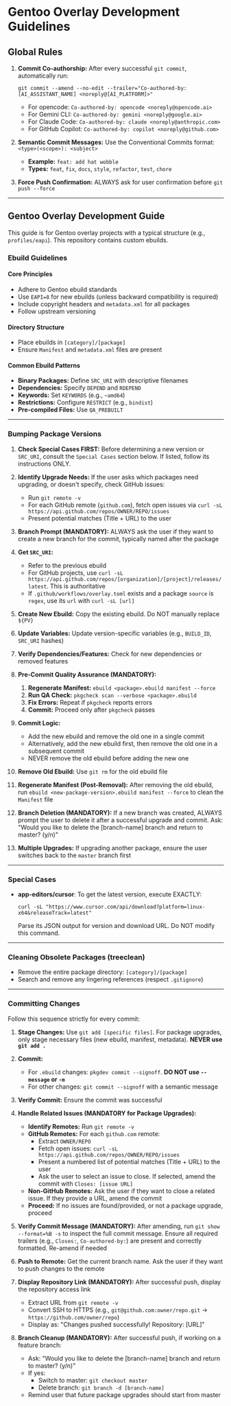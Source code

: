 # Gentoo Overlay Development Guidelines

## Global Rules

1. **Commit Co-authorship:** After every successful `git commit`, automatically run:
   ```
   git commit --amend --no-edit --trailer="Co-authored-by: [AI_ASSISTANT_NAME] <noreply@[AI_PLATFORM]>"
   ```
   * For opencode: `Co-authored-by: opencode <noreply@opencode.ai>`
   * For Gemini CLI: `Co-authored-by: gemini <noreply@google.ai>`
   * For Claude Code: `Co-authored-by: claude <noreply@anthropic.com>`
   * For GitHub Copilot: `Co-authored-by: copilot <noreply@github.com>`

2. **Semantic Commit Messages:** Use the Conventional Commits format: `<type>(<scope>): <subject>`
   * **Example:** `feat: add hat wobble`
   * **Types:** `feat`, `fix`, `docs`, `style`, `refactor`, `test`, `chore`

3. **Force Push Confirmation:** ALWAYS ask for user confirmation before `git push --force`

---

## Gentoo Overlay Development Guide

This guide is for Gentoo overlay projects with a typical structure (e.g., `profiles/eapi`). This repository contains custom ebuilds.

### Ebuild Guidelines

#### Core Principles
* Adhere to Gentoo ebuild standards
* Use `EAPI=8` for new ebuilds (unless backward compatibility is required)
* Include copyright headers and `metadata.xml` for all packages
* Follow upstream versioning

#### Directory Structure
* Place ebuilds in `[category]/[package]`
* Ensure `Manifest` and `metadata.xml` files are present

#### Common Ebuild Patterns
* **Binary Packages:** Define `SRC_URI` with descriptive filenames
* **Dependencies:** Specify `DEPEND` and `RDEPEND`
* **Keywords:** Set `KEYWORDS` (e.g., `~amd64`)
* **Restrictions:** Configure `RESTRICT` (e.g., `bindist`)
* **Pre-compiled Files:** Use `QA_PREBUILT`

---

### Bumping Package Versions

1. **Check Special Cases FIRST:** Before determining a new version or `SRC_URI`, consult the `Special Cases` section below. If listed, follow its instructions ONLY.

2. **Identify Upgrade Needs:** If the user asks which packages need upgrading, or doesn't specify, check GitHub issues:
   * Run `git remote -v`
   * For each GitHub remote (`github.com`), fetch open issues via `curl -sL https://api.github.com/repos/OWNER/REPO/issues`
   * Present potential matches (Title + URL) to the user

3. **Branch Prompt (MANDATORY):** ALWAYS ask the user if they want to create a new branch for the commit, typically named after the package

4. **Get `SRC_URI`:**
   * Refer to the previous ebuild
   * For GitHub projects, use `curl -sL https://api.github.com/repos/[organization]/[project]/releases/latest`. This is authoritative
   * If `.github/workflows/overlay.toml` exists and a package `source` is `regex`, use its `url` with `curl -sL [url]`

5. **Create New Ebuild:** Copy the existing ebuild. Do NOT manually replace `${PV}`

6. **Update Variables:** Update version-specific variables (e.g., `BUILD_ID`, `SRC_URI` hashes)

7. **Verify Dependencies/Features:** Check for new dependencies or removed features

8. **Pre-Commit Quality Assurance (MANDATORY):**
   1. **Regenerate Manifest:** `ebuild <package>.ebuild manifest --force`
   2. **Run QA Check:** `pkgcheck scan --verbose <package>.ebuild`
   3. **Fix Errors:** Repeat if `pkgcheck` reports errors
   4. **Commit:** Proceed only after `pkgcheck` passes

9. **Commit Logic:**
   * Add the new ebuild and remove the old one in a single commit
   * Alternatively, add the new ebuild first, then remove the old one in a subsequent commit
   * NEVER remove the old ebuild before adding the new one

10. **Remove Old Ebuild:** Use `git rm` for the old ebuild file

11. **Regenerate Manifest (Post-Removal):** After removing the old ebuild, run `ebuild <new-package-version>.ebuild manifest --force` to clean the `Manifest` file

12. **Branch Deletion (MANDATORY):** If a new branch was created, ALWAYS prompt the user to delete it after a successful upgrade and commit. Ask: "Would you like to delete the [branch-name] branch and return to master? (y/n)"

13. **Multiple Upgrades:** If upgrading another package, ensure the user switches back to the `master` branch first

---

### Special Cases
* **app-editors/cursor**: To get the latest version, execute EXACTLY:
  ```
  curl -sL "https://www.cursor.com/api/download?platform=linux-x64&releaseTrack=latest"
  ```
  Parse its JSON output for version and download URL. Do NOT modify this command.

---

### Cleaning Obsolete Packages (treeclean)
* Remove the entire package directory: `[category]/[package]`
* Search and remove any lingering references (respect `.gitignore`)

---

### Committing Changes

Follow this sequence strictly for every commit:

1. **Stage Changes:** Use `git add [specific files]`. For package upgrades, only stage necessary files (new ebuild, manifest, metadata). **NEVER use `git add .`**

2. **Commit:**
   * For `.ebuild` changes: `pkgdev commit --signoff`. **DO NOT use `--message` or `-m`**
   * For other changes: `git commit --signoff` with a semantic message

3. **Verify Commit:** Ensure the commit was successful

4. **Handle Related Issues (MANDATORY for Package Upgrades):**
   * **Identify Remotes:** Run `git remote -v`
   * **GitHub Remotes:** For each `github.com` remote:
     * Extract `OWNER/REPO`
     * Fetch open issues: `curl -sL https://api.github.com/repos/OWNER/REPO/issues`
     * Present a numbered list of potential matches (Title + URL) to the user
     * Ask the user to select an issue to close. If selected, amend the commit with `Closes: [issue URL]`
   * **Non-GitHub Remotes:** Ask the user if they want to close a related issue. If they provide a URL, amend the commit
   * **Proceed:** If no issues are found/provided, or not a package upgrade, proceed

5. **Verify Commit Message (MANDATORY):** After amending, run `git show --format=%B -s` to inspect the full commit message. Ensure all required trailers (e.g., `Closes:`, `Co-authored-by:`) are present and correctly formatted. Re-amend if needed

6. **Push to Remote:** Get the current branch name. Ask the user if they want to push changes to the remote

7. **Display Repository Link (MANDATORY):** After successful push, display the repository access link
   * Extract URL from `git remote -v`
   * Convert SSH to HTTPS (e.g., `git@github.com:owner/repo.git` → `https://github.com/owner/repo`)
   * Display as: "Changes pushed successfully! Repository: [URL]"

8. **Branch Cleanup (MANDATORY):** After successful push, if working on a feature branch:
   * Ask: "Would you like to delete the [branch-name] branch and return to master? (y/n)"
   * If yes: 
     * Switch to master: `git checkout master` 
     * Delete branch: `git branch -d [branch-name]`
   * Remind user that future package upgrades should start from master
